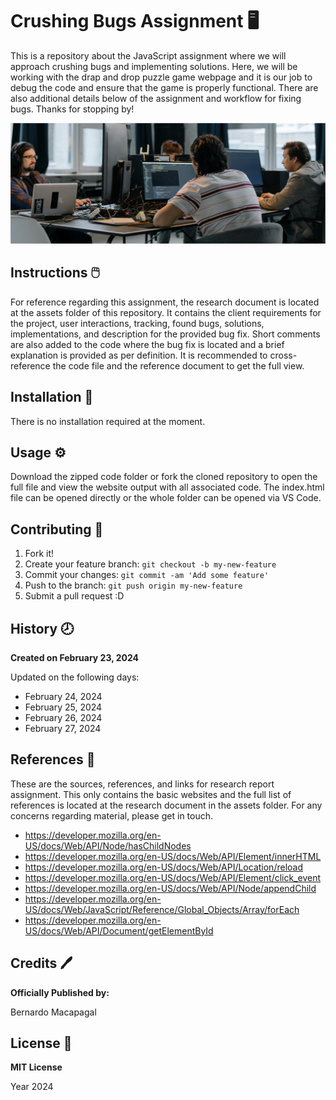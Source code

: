 # Crushing Bugs Assignment :desktop_computer:
This is a repository about the JavaScript assignment where we will approach crushing bugs and implementing solutions. Here, we will be working with the drap and drop puzzle game webpage and it is our job to debug the code and ensure that the game is properly functional. There are also additional details below of the assignment and workflow for fixing bugs. Thanks for stopping by!

![Debugging Readme Photo](/images/readme_photo.png)

## Instructions :computer_mouse:

For reference regarding this assignment, the research document is located at the assets folder of this repository. It contains the client requirements for the project, user interactions, tracking, found bugs, solutions, implementations, and description for the provided bug fix. Short comments are also added to the code where the bug fix is located and a brief explanation is provided as per definition. It is recommended to cross-reference the code file and the reference document to get the full view.

## Installation :wrench:

There is no installation required at the moment.

## Usage :gear:

Download the zipped code folder or fork the cloned repository to open the full file and view the website output with all associated code. The index.html file can be opened directly or the whole folder can be opened via VS Code.

## Contributing :bookmark:

1. Fork it!
2. Create your feature branch: `git checkout -b my-new-feature`
3. Commit your changes: `git commit -am 'Add some feature'`
4. Push to the branch: `git push origin my-new-feature`
5. Submit a pull request :D

## History :clock8:
**Created on February 23, 2024**

Updated on the following days:
- February 24, 2024
- February 25, 2024
- February 26, 2024
- February 27, 2024

## References :notebook:

These are the sources, references, and links for research report assignment. This only contains the basic websites and the full list of references is located at the research document in the assets folder. For any concerns regarding material, please get in touch.

- https://developer.mozilla.org/en-US/docs/Web/API/Node/hasChildNodes
- https://developer.mozilla.org/en-US/docs/Web/API/Element/innerHTML
- https://developer.mozilla.org/en-US/docs/Web/API/Location/reload
- https://developer.mozilla.org/en-US/docs/Web/API/Element/click_event
- https://developer.mozilla.org/en-US/docs/Web/API/Node/appendChild
- https://developer.mozilla.org/en-US/docs/Web/JavaScript/Reference/Global_Objects/Array/forEach
- https://developer.mozilla.org/en-US/docs/Web/API/Document/getElementById

## Credits :pen:
__Officially Published by:__

Bernardo Macapagal

## License :page_facing_up:
__MIT License__

Year 2024